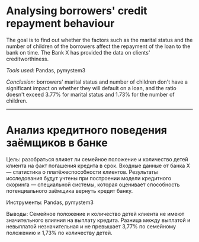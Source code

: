 # Analysing borrowers' credit repayment behaviour 

The goal is to find out whether the factors such as the marital status and the number of children of the borrowers affect the repayment of the loan to the bank on time. The Bank X has provided the data on clients' creditworthiness.

*Tools used:*
Pandas, pymystem3

*Conclusion:* borrowers' marital status and number of children don't have a significant impact on whether they will default on a loan, and the ratio doesn't exceed 3.77% for marital status and 1.73% for the number of children.

------------------------------------------------------------------------------------------------------------------------------------------------------------------------------
# Анализ кредитного поведения заёмщиков в банке


Цель: 
разобраться влияет ли семейное положение и количество детей клиента на факт погашения кредита в срок. Входные данные от банка Х — статистика о платёжеспособности клиентов.
Результаты исследования будут учтены при построении модели кредитного скоринга — специальной системы, которая оценивает способность потенциального заёмщика вернуть кредит банку. 

Инструменты:
Pandas, pymystem3

Выводы:
Семейное положение и количество детей клиента не имеют значительного влияния на выплату кредита. Разница между выплатой и невыплатой незначительная и не превышает 3,77% по семейному положению и 1,73% по количеству детей.
